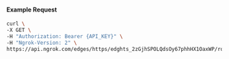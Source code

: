 <!-- Code generated for API Clients. DO NOT EDIT. -->

#### Example Request

```bash
curl \
-X GET \
-H "Authorization: Bearer {API_KEY}" \
-H "Ngrok-Version: 2" \
https://api.ngrok.com/edges/https/edghts_2zGjhSPOLQdsOy67phhHX1OaxWP/routes/edghtsrt_2zGjhP9eV0G7LMk4IvjA78tC8FX/webhook_verification
```
